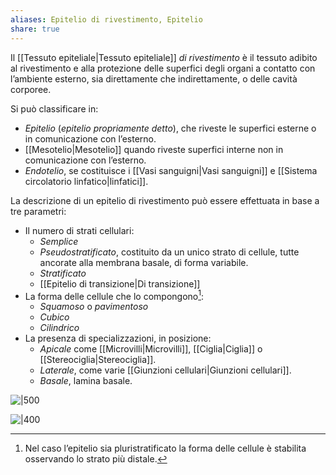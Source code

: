 ```yaml
---
aliases: Epitelio di rivestimento, Epitelio
share: true
---
```

Il [[Tessuto epiteliale|Tessuto epiteliale]] *di rivestimento* è il tessuto adibito al rivestimento e alla protezione delle superfici degli organi a contatto con l’ambiente esterno, sia direttamente che indirettamente, o delle cavità corporee.

Si può classificare in:
- *Epitelio* (*epitelio propriamente detto*), che riveste le superfici esterne o in comunicazione con l’esterno.
- [[Mesotelio|Mesotelio]] quando riveste superfici interne non in comunicazione con l’esterno.
- *Endotelio*, se costituisce i [[Vasi sanguigni|Vasi sanguigni]] e [[Sistema circolatorio linfatico|linfatici]].

La descrizione di un epitelio di rivestimento può essere effettuata in base a tre parametri:
- Il numero di strati cellulari:
	- *Semplice*
	- *Pseudostratificato*, costituito da un unico strato di cellule, tutte ancorate alla membrana basale, di forma variabile.
	- *Stratificato*
	- [[Epitelio di transizione|Di transizione]]
- La forma delle cellule che lo compongono[^1]:
	- *Squamoso* o *pavimentoso*
	- *Cubico*
	- *Cilindrico*
- La presenza di specializzazioni, in posizione:
	- *Apicale* come [[Microvilli|Microvilli]], [[Ciglia|Ciglia]] o [[Stereociglia|Stereociglia]].
	- *Laterale*, come varie [[Giunzioni cellulari|Giunzioni cellulari]].
	- *Basale*, lamina basale.

![|500](1bd1aca3c5bd19d061403d1b86e6a15e_MD5%201.png)

![|400](825c2864b712eb46f87876c609240d12_MD5%201.png)


[^1]:  Nel caso l’epitelio sia pluristratificato la forma delle cellule è stabilita osservando lo strato più distale.